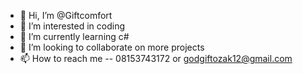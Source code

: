 - 👋 Hi, I’m @Giftcomfort
- 👀 I’m interested in coding 
- 🌱 I’m currently learning c#
- 💞️ I’m looking to collaborate on more projects 
- 📫 How to reach me -- 08153743172 or godgiftozak12@gmail.com 

<!---
Giftcomfort/Giftcomfort is a ✨ special ✨ repository because its `README.md` (this file) appears on your GitHub profile.
You can click the Preview link to take a look at your changes.
--->
